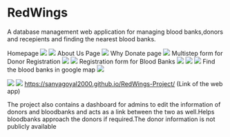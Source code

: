 # RedWings


A database management web application for managing blood banks,donors and recepients and finding the nearest blood banks.


Homepage
![](ss/1.png)
![](ss/2.png)
About Us Page
![](ss/3.png)
Why Donate page
![](ss/4.png)
Multistep form for Donor Registration
![](ss/5.png)
![](ss/6.png)
Registration form for Blood Banks
![](ss/7.png)
![](ss/8.png)
![](ss/9.png)
Find the blood banks in google map
![](ss/10.png)

![](ss/11.png)
![](ss/12.png)
https://sanyagoyal2000.github.io/RedWings-Project/     (Link of the web app)


The project also contains a dashboard for admins to edit the information of donors and bloodbanks and acts as a link between the two as well.Helps bloodbanks approach the donors if required.The donor information is not publicly available
